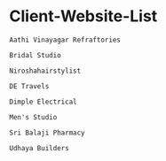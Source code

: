 # Client-Website-List

```
Aathi Vinayagar Refraftories

Bridal Studio

Niroshahairstylist

DE Travels

Dimple Electrical

Men's Studio

Sri Balaji Pharmacy

Udhaya Builders

```


